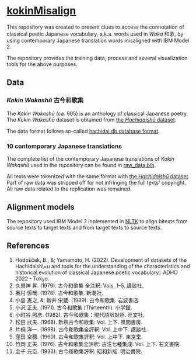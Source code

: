 # [kokinMisalign](https://github.com/nehcx/kokinMisalign)

This repository was created to present clues to access the connotation
of classical poetic Japanese vocabulary, a.k.a. words used in *Waka*
和歌, by using contemporary Japanese translation words misaligned with
IBM Model 2.

The repository provides the training data, process and several
visualization tools for the above purposes.



## Data



### *Kokin Wakashū* 古今和歌集

The *Kokin Wakashū* (ca. 905) is an anthology of classical Japanese
poetry. The *Kokin Wakashū* dataset is obtained from
[the *Hachidaishū* dataset](https://github.com/yamagen/hachidaishu).

The data format follows so-called [hachidai.db database format](https://github.com/idiig/misalignment2connotation/tree/master/data/hachidaishu).



### 10 contemporary Japanese translations

The complete list of the contemporary Japanese translations of *Kokin
Wakashū* used in the repository can be found in
[raw\_data.bib](https://github.com/nehcx/kokinMisalign/blob/master/data/translations/raw_data.bib).

All texts were tokenized with the same format with [the *Hachidaishū*
dataset](https://github.com/yamagen/hachidaishu). Part of raw data was stripped off for not infringing the full
texts' copyright. All raw data related to the replication was
remained.


## Alignment models

The repository used IBM Model 2 inplemented in [NLTK](https://www.nltk.org/) to align bitexts
from source texts to target texts and from target texts to source
texts.


## References
  1. Hodošček, B., &; Yamamoto, H. (2022). Development of datasets of the Hachidaish\\=u and tools for the understanding of the characteristics and historical evolution of classical Japanese poetic vocabulary.: ADHO 2022 - Tokyo.
  2. 久曽神 昇. (1979). 古今和歌集 全注釈: Vols. 1–5. 講談社.
  3. 奥村 恆哉. (1978). 古今和歌集. 新潮社.
  4. 小島 憲之, &; 新井 栄蔵. (1989). 古今和歌集. 岩波書店.
  5. 小沢 正夫. (1971). 古今和歌集 (Thirteenth). 小学館.
  6. 小町谷 照彦. (1982). 古今和歌集：現代語訳対照. 旺文社.
  7. 松田 武夫. (1968). 新釈古今和歌集: Vol. 上下. 風間書房.
  8. 片桐 洋一. (1998). 古今和歌集全評釈: Vol. 上中下. 講談社.
  9. 窪田 空穂. (1960). 古今和歌集評釈: Vol. 上中下. 東京堂.
  10. 竹岡 正夫. (1976). 古今和歌集全評釈: 古注七種集成: Vol. 上下. 右文書院.
  11. 金子 元臣. (1933). 古今和歌集評釈: 昭和新版. 明治書院.

